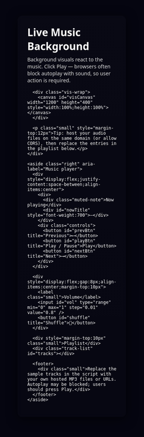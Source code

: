 <!doctype html>
<html lang="en">
<head>
<meta charset="utf-8" />
<meta name="viewport" content="width=device-width,initial-scale=1" />
<title>Music Site — Live Background + Player</title>
<style>
  /* layout */
  :root{
    --accent: 255,180,80;
    --bg-dark: #050510;
    --panel-bg: rgba(0,0,0,0.45);
  }
  html,body{height:100%;margin:0;font-family:system-ui,Segoe UI,Roboto,Helvetica,Arial;background:var(--bg-dark);color:#fff}
  .wrap{position:relative;height:100vh;overflow:hidden;display:flex;align-items:center;justify-content:center;padding:24px;box-sizing:border-box}
  /* canvas fills the screen */
  canvas.bg{position:absolute;inset:0;z-index:0}
  /* panels */
  .ui{position:relative;z-index:5;width:min(980px,95%);display:grid;grid-template-columns:1fr 360px;gap:20px}
  @media (max-width:880px){.ui{grid-template-columns:1fr;}}
  .left{
    background:linear-gradient(180deg, rgba(255,255,255,0.02), rgba(255,255,255,0.01));
    border-radius:12px;padding:26px;backdrop-filter: blur(6px);box-shadow:0 6px 30px rgba(0,0,0,0.6);
  }
  .title{font-size:clamp(20px,3.2vw,28px);margin:0 0 8px}
  .desc{opacity:0.85;margin:0 0 16px}
  /* visualizer canvas inside left panel */
  .vis-wrap{height:220px;border-radius:8px;overflow:hidden;background:linear-gradient(180deg, rgba(0,0,0,0.25), rgba(255,255,255,0.02));display:flex;align-items:center;justify-content:center}
  /* playlist panel */
  .right{background:var(--panel-bg);padding:18px;border-radius:12px;display:flex;flex-direction:column;gap:12px}
  .controls{display:flex;gap:8px;align-items:center}
  button{background:rgba(255,255,255,0.06);border:1px solid rgba(255,255,255,0.06);color:white;padding:8px 12px;border-radius:8px;cursor:pointer}
  button:hover{transform:translateY(-1px)}
  .track-list{overflow:auto;max-height:56vh;padding-right:6px}
  .track{padding:8px;border-radius:8px;margin-bottom:6px;display:flex;justify-content:space-between;align-items:center;gap:8px}
  .track:hover{background:rgba(255,255,255,0.02)}
  .track.active{background:rgba(255,255,255,0.04);box-shadow:inset 0 0 0 1px rgba(255,255,255,0.02)}
  .meta{font-size:14px;opacity:0.95}
  .muted-note{opacity:0.7;font-size:13px}
  input[type="range"]{width:110px}
  .small{font-size:13px;opacity:0.9}
  footer{margin-top:6px;font-size:12px;opacity:0.8}
</style>
</head>
<body>
<div class="wrap">
  <canvas class="bg" id="bgCanvas"></canvas>

  <div class="ui" role="main" aria-live="polite">
    <div class="left">
      <h1 class="title">Live Music Background</h1>
      <p class="desc">Background visuals react to the music. Click Play — browsers often block autoplay with sound, so user action is required.</p>

      <div class="vis-wrap">
        <canvas id="visCanvas" width="1200" height="400" style="width:100%;height:100%"></canvas>
      </div>

      <p class="small" style="margin-top:12px">Tip: host your audio files on the same domain (or allow CORS), then replace the entries in the playlist below.</p>
    </div>

    <aside class="right" aria-label="Music player">
      <div style="display:flex;justify-content:space-between;align-items:center">
        <div>
          <div class="muted-note">Now playing</div>
          <div id="nowTitle" style="font-weight:700">—</div>
        </div>
        <div class="controls">
          <button id="prevBtn" title="Previous">⟵</button>
          <button id="playBtn" title="Play / Pause">Play</button>
          <button id="nextBtn" title="Next">⟶</button>
        </div>
      </div>

      <div style="display:flex;gap:8px;align-items:center;margin-top:10px">
        <label class="small">Volume</label>
        <input id="vol" type="range" min="0" max="1" step="0.01" value="0.8" />
        <button id="shuffle" title="Shuffle">🔀</button>
      </div>

      <div style="margin-top:10px" class="small">Playlist</div>
      <div class="track-list" id="tracks"></div>

      <footer>
        <div class="small">Replace the sample tracks in the script with your own hosted MP3 files or URLs. Autoplay may be blocked; users should press Play.</div>
      </footer>
    </aside>
  </div>
</div>

<!-- hidden audio element -->
<audio id="audio" crossorigin="anonymous"></audio>

<script>
/*
  HOW TO ADD YOUR MUSIC:
  - Edit the `playlist` array below.
  - Each item: { title: "Song name", src: "https://yourhost.com/path/to/song.mp3" }
  - You can host files on the same server or use a public CDN that allows audio access (CORS).
  - Browsers often block autoplay with audio: user must click Play.
*/

/* =========== Playlist (replace these with your tracks) =========== */
const playlist = [
  { title: "Sample Track 1 — Replace me", src: "https://cdn.jsdelivr.net/gh/anars/blank-audio/250-milliseconds.mp3" },
  { title: "Sample Track 2 — Replace me", src: "https://cdn.jsdelivr.net/gh/anars/blank-audio/500-milliseconds.mp3" },
  /* Example of adding more:
     { title: "My Banger", src: "https://your-domain.com/music/my-banger.mp3" }
  */
];
/* ================================================================= */

const audio = document.getElementById('audio');
let current = 0;
let isPlaying = false;
let shuffleMode = false;

const nowTitle = document.getElementById('nowTitle');
const playBtn = document.getElementById('playBtn');
const prevBtn = document.getElementById('prevBtn');
const nextBtn = document.getElementById('nextBtn');
const volRange = document.getElementById('vol');
const shuffleBtn = document.getElementById('shuffle');
const tracksEl = document.getElementById('tracks');

function renderPlaylist(){
  tracksEl.innerHTML = '';
  playlist.forEach((t, i) => {
    const div = document.createElement('div');
    div.className = 'track' + (i===current ? ' active':'');
    div.innerHTML = `<div class="meta">${t.title}</div><div style="display:flex;gap:8px"><button data-i="${i}" class="play-one">▶</button></div>`;
    div.querySelector('.play-one').addEventListener('click', () => { playIndex(i); });
    tracksEl.appendChild(div);
  });
}
function updateNow(){
  nowTitle.textContent = playlist[current] ? playlist[current].title : '—';
  Array.from(tracksEl.children).forEach((el, idx) => el.classList.toggle('active', idx===current));
}

function playIndex(i){
  if (i<0 || i>=playlist.length) return;
  current = i;
  audio.src = playlist[current].src;
  audio.play().catch(err=>console.warn('Play blocked',err));
  isPlaying = true;
  playBtn.textContent = 'Pause';
  updateNow();
  resumeAudioContext();
}

function prev(){
  if (shuffleMode) {
    playIndex(Math.floor(Math.random()*playlist.length));
    return;
  }
  current = (current-1 + playlist.length) % playlist.length;
  playIndex(current);
}
function next(){
  if (shuffleMode) {
    playIndex(Math.floor(Math.random()*playlist.length));
    return;
  }
  current = (current+1) % playlist.length;
  playIndex(current);
}

playBtn.addEventListener('click', ()=>{
  if (!isPlaying){
    if (!audio.src) playIndex(current);
    else audio.play().catch(err=>console.warn('Play blocked',err));
    isPlaying = true;
    playBtn.textContent = 'Pause';
    resumeAudioContext();
  } else {
    audio.pause();
    isPlaying = false;
    playBtn.textContent = 'Play';
  }
});
prevBtn.addEventListener('click', prev);
nextBtn.addEventListener('click', next);
volRange.addEventListener('input', e => { audio.volume = e.target.value; });
shuffleBtn.addEventListener('click', ()=>{ shuffleMode = !shuffleMode; shuffleBtn.style.opacity = shuffleMode?1:0.7; });

audio.addEventListener('ended', next);
audio.addEventListener('play', ()=>{ isPlaying = true; playBtn.textContent='Pause' });
audio.addEventListener('pause', ()=>{ isPlaying = false; playBtn.textContent='Play' });

renderPlaylist();
updateNow();
audio.volume = Number(volRange.value);

/* =========== Audio visualizer & particles =========== */
const visCanvas = document.getElementById('visCanvas');
const vctx = visCanvas.getContext('2d');

let audioCtx, analyser, sourceNode, dataArray, bufferLength;
let animationId;
function setupAudioNodes(){
  if (audioCtx) return;
  audioCtx = new (window.AudioContext || window.webkitAudioContext)();
  analyser = audioCtx.createAnalyser();
  analyser.fftSize = 2048;
  bufferLength = analyser.frequencyBinCount;
  dataArray = new Uint8Array(bufferLength);

  sourceNode = audioCtx.createMediaElementSource(audio);
  sourceNode.connect(analyser);
  analyser.connect(audioCtx.destination);
}
function resumeAudioContext(){
  try{
    if (!audioCtx) setupAudioNodes();
    if (audioCtx.state === 'suspended') audioCtx.resume();
    if (!animationId) draw();
  }catch(e){ console.warn('AudioContext error', e) }
}

/* simple particle system that reacts to bass */
const particles = [];
function spawnParticle(x,y,size,life,vel){
  particles.push({x,y,size,life,age:0,vel:vel || (Math.random()*2-1)});
}
function draw(){
  if (!analyser) return;
  analyser.getByteFrequencyData(dataArray);

  const width = visCanvas.width = visCanvas.clientWidth * devicePixelRatio;
  const height = visCanvas.height = visCanvas.clientHeight * devicePixelRatio;

  vctx.clearRect(0,0,width,height);
  // draw bars
  const barCount = 80;
  const slice = Math.floor(bufferLength / barCount);
  const barW = width / barCount;
  for (let i=0;i<barCount;i++){
    let sum=0;
    for (let j=0;j<slice;j++) sum += dataArray[i*slice + j];
    const val = sum / slice;
    const h = (val/255)*height*0.9;
    const x = i*barW;
    // color based on index
    const hue = Math.floor(200 - (i/barCount)*120);
    vctx.fillStyle = `rgba(${hue},200,255,${0.9})`;
    vctx.fillRect(x, height - h, barW*0.8, h);
  }

  // spawn particles based on low-frequency energy
  let bass = 0;
  for (let i=0;i<10;i++) bass += dataArray[i];
  bass = bass / (10*255); // 0..1
  const spawnCount = Math.round(bass*6);
  for (let i=0;i<spawnCount;i++){
    spawnParticle(Math.random()*width, height - 20, 6 + Math.random()*16, 40 + Math.random()*80, (Math.random()*2-1)*1.5);
  }

  // update and draw particles
  for (let i=particles.length-1;i>=0;i--){
    const p = particles[i];
    p.age++;
    p.x += p.vel*2;
    p.y -= 1 + (p.size/20);
    const lifeRatio = 1 - (p.age/p.life);
    vctx.beginPath();
    vctx.fillStyle = `rgba(255, ${120 + Math.round(lifeRatio*120)}, ${Math.round(50 + lifeRatio*120)}, ${lifeRatio})`;
    vctx.arc(p.x, p.y, Math.max(0, p.size*lifeRatio), 0, Math.PI*2);
    vctx.fill();
    if (p.age > p.life) particles.splice(i,1);
  }

  animationId = requestAnimationFrame(draw);
}

/* =========== Fullscreen background animated gradient & particles =========== */
const bgCanvas = document.getElementById('bgCanvas');
const bg = bgCanvas.getContext('2d');
let bgParticles = [];
function resizeBg(){
  bgCanvas.width = innerWidth * devicePixelRatio;
  bgCanvas.height = innerHeight * devicePixelRatio;
  bgCanvas.style.width = innerWidth + 'px';
  bgCanvas.style.height = innerHeight + 'px';
}
function spawnBgParticle(){
  bgParticles.push({
    x: Math.random()*bgCanvas.width,
    y: Math.random()*bgCanvas.height,
    r: 10 + Math.random()*80,
    v: (Math.random()*0.6)+0.05,
    hue: Math.random()*360
  });
}
for(let i=0;i<22;i++) spawnBgParticle();
resizeBg();
window.addEventListener('resize', resizeBg);

let hueShift = 0;
function drawBg(){
  const w = bgCanvas.width, h = bgCanvas.height;
  hueShift = (hueShift + 0.08) % 360;
  // animated radial gradient overlay
  const g = bg.createLinearGradient(0,0,w,h);
  g.addColorStop(0, `hsla(${(hueShift)%360},60%,6%,0.75)`);
  g.addColorStop(0.45, `hsla(${(hueShift+40)%360},65%,8%,0.55)`);
  g.addColorStop(1, `hsla(${(hueShift+90)%360},65%,10%,0.75)`);
  bg.fillStyle = g;
  bg.fillRect(0,0,w,h);

  // draw soft glow blobs (background particles)
  for (let p of bgParticles){
    p.y -= p.v;
    if (p.y + p.r < 0) p.y = h + p.r;
    const rg = bg.createRadialGradient(p.x, p.y, 0, p.x, p.y, p.r*2);
    rg.addColorStop(0, `hsla(${p.hue},80%,60%,${0.08})`);
    rg.addColorStop(1, `hsla(${p.hue},80%,60%,0)`);
    bg.fillStyle = rg;
    bg.fillRect(p.x - p.r*2, p.y - p.r*2, p.r*4, p.r*4);
  }

  requestAnimationFrame(drawBg);
}
drawBg();

/* =========== Accessibility & fallback notes =========== */
/*
 - Browsers often block autoplay of audio with sound. The user should click Play.
 - On many mobile devices, WebAudio analyzers need user gesture to start.
 - If you host audio on another domain, make sure CORS is enabled for audio files or MediaElementSource/Analyser will fail.
 - If you want to embed Spotify/Apple Music: those embeds won't expose raw audio to the WebAudio API for visualization. Use hosted mp3s or an audio provider that allows direct audio streaming.
*/

/* initialize but do not start audioContext until user interacts */
document.addEventListener('click', resumeAudioContext, {once:true});
document.addEventListener('keydown', resumeAudioContext, {once:true});

/* On load, don't autoplay — user must press play for best cross-browser results */
</script>
</body>
</html>
